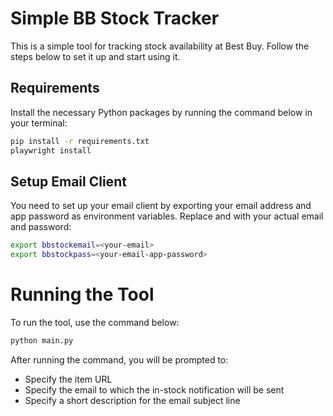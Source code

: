 # Simple BB Stock Tracker

This is a simple tool for tracking stock availability at Best Buy. Follow the steps below to set it up and start using it.

## Requirements

Install the necessary Python packages by running the command below in your terminal:

```bash
pip install -r requirements.txt
playwright install
```

## Setup Email Client

You need to set up your email client by exporting your email address and app password as environment variables. Replace <your-email> and <your-email-app-password> with your actual email and password:

```bash
export bbstockemail=<your-email>
export bbstockpass=<your-email-app-password>
```

# Running the Tool
To run the tool, use the command below:


```bash
python main.py
```

After running the command, you will be prompted to:

- Specify the item URL
- Specify the email to which the in-stock notification will be sent
- Specify a short description for the email subject line
